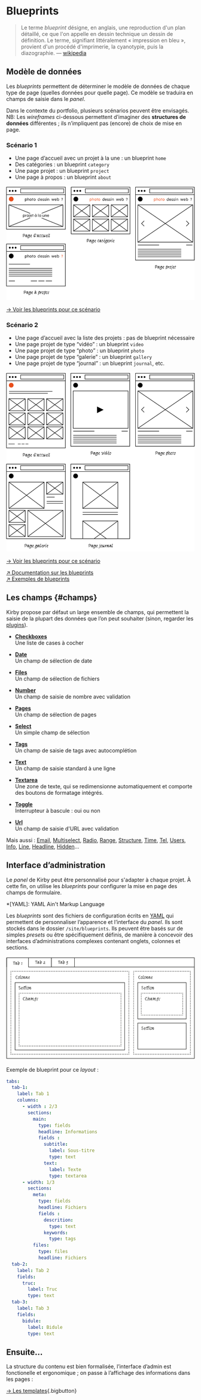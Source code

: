 
# Blueprints

> Le terme *blueprint* désigne, en anglais, une reproduction d'un plan détaillé, ce que l'on appelle en dessin technique un dessin de définition. Le terme, signifiant littéralement « impression en bleu », provient d'un procédé d'imprimerie, la cyanotypie, puis la diazographie. — [wikipedia](https://fr.wikipedia.org/wiki/Blueprint)


## Modèle de données

Les *blueprints* permettent de déterminer le modèle de données de chaque type de page (quelles données pour quelle page). Ce modèle se traduira en champs de saisie dans le *panel*.

Dans le contexte du portfolio,  plusieurs scénarios peuvent être envisagés. NB: Les *wireframes* ci-dessous permettent d’imaginer des **structures de données** différentes ; ils n’impliquent pas (encore) de choix de mise en page.

### Scénario 1

- Une page d’accueil avec un projet à la une : un blueprint `home` 
- Des catégories : un blueprint `category`
- Une page projet : un blueprint `project`
- Une page à propos : un blueprint `about`

![kirby : scénario 1](scenario-1.svg)

[→ Voir les blueprints pour ce scénario](scenario-1/)

### Scénario 2

- Une page d’accueil avec la liste des projets : pas de blueprint nécessaire
- Une page projet de type “vidéo” : un blueprint `video`
- Une page projet de type “photo” : un blueprint `photo`
- Une page projet de type “galerie” : un blueprint `gallery`
- Une page projet de type “journal” : un blueprint `journal`, etc.

![kirby : scénario 2](scenario-2.svg)

[→ Voir les blueprints pour ce scénario](scenario-2/)


[↗ Documentation sur les blueprints](https://getkirby.com/docs/guide/blueprints/introduction)    
[↗ Exemples de blueprints](https://getkirby.com/docs/reference/panel/samples)

## Les champs {#champs}

Kirby propose par défaut un large ensemble de champs, qui permettent la saisie de la plupart des données que l’on peut souhaiter (sinon, regarder les [plugins](https://getkirby.com/plugins)).

<div class="gridlist" markdown="1">

- [**Checkboxes**](https://getkirby.com/docs/reference/panel/fields/checkboxes)   
Une liste de cases à cocher

- [**Date**](https://getkirby.com/docs/reference/panel/fields/date)   
Un champ de sélection de date

- [**Files**](https://getkirby.com/docs/reference/panel/fields/files)   
Un champ de sélection de fichiers 

- [**Number**](https://getkirby.com/docs/reference/panel/fields/number)   
Un champ de saisie de nombre avec validation

- [**Pages**](https://getkirby.com/docs/reference/panel/fields/pages)   
Un champ de sélection de pages

- [**Select**](https://getkirby.com/docs/reference/panel/fields/select)   
Un simple champ de sélection

- [**Tags**](https://getkirby.com/docs/reference/panel/fields/tags)   
Un champ de saisie de tags avec autocomplétion

- [**Text**](https://getkirby.com/docs/reference/panel/fields/text)   
Un champ de saisie standard à une ligne

- [**Textarea**](https://getkirby.com/docs/reference/panel/fields/textarea)   
Une zone de texte, qui se redimensionne automatiquement et comporte des boutons de formatage intégrés.

- [**Toggle**](https://getkirby.com/docs/reference/panel/fields/toggle)   
Interrupteur à bascule : oui ou non

- [**Url**](https://getkirby.com/docs/reference/panel/fields/url)   
Un champ de saisie d'URL avec validation

</div>

Mais aussi : [Email](https://getkirby.com/docs/reference/panel/fields/email),
[Multiselect](https://getkirby.com/docs/reference/panel/fields/multiselect),
[Radio](https://getkirby.com/docs/reference/panel/fields/radio),
[Range](https://getkirby.com/docs/reference/panel/fields/range),
[Structure](https://getkirby.com/docs/reference/panel/fields/structure),
[Time](https://getkirby.com/docs/reference/panel/fields/time),
[Tel](https://getkirby.com/docs/reference/panel/fields/tel),
[Users](https://getkirby.com/docs/reference/panel/fields/users),
[Info](https://getkirby.com/docs/reference/panel/fields/info),
[Line](https://getkirby.com/docs/reference/panel/fields/line),
[Headline](https://getkirby.com/docs/reference/panel/fields/headline),
[Hidden](https://getkirby.com/docs/reference/panel/fields/hidden)…


## Interface d’administration

Le *panel* de Kirby peut être personnalisé pour s'adapter à chaque projet. À cette fin, on utilise les *blueprints* pour configurer la mise en page des champs de formulaire.

*[YAML]: YAML Ain't Markup Language

Les *blueprints* sont des fichiers de configuration écrits en [YAML](https://fr.wikipedia.org/wiki/YAML) qui permettent de personnaliser l’apparence et l’interface du *panel*. Ils sont stockés dans le dossier `/site/blueprints`.
Ils peuvent être basés sur de simples *presets* ou être spécifiquement définis, de manière à concevoir des interfaces d’administrations complexes contenant onglets, colonnes et sections.

![Kirby admin tabs](tabs.svg)

Exemple de blueprint pour ce *layout* : 

```yaml
tabs:
  tab-1:
    label: Tab 1
    columns:
      - width : 2/3
        sections:
          main:
            type: fields
            headline: Informations
            fields :
              subtitle:
                label: Sous-titre
                type: text
              text:
                label: Texte
                type: textarea
      - width: 1/3
        sections:
          meta:
            type: fields
            headline: Fichiers
            fields :
              descrition:
                type: text
              keywords:
                type: tags
          files:
            type: files
            headline: Fichiers
  tab-2:
    label: Tab 2
    fields:
      truc:
        label: Truc
        type: text
  tab-3:
    label: Tab 3
    fields:
      bidule:
        label: Bidule
        type: text
```        


## Ensuite…

La structure du contenu est bien formalisée, l’interface d’admin est fonctionelle et ergonomique ; on passe à l’affichage des informations dans les pages :

[→ Les templates](../templates/){.bigbutton}
